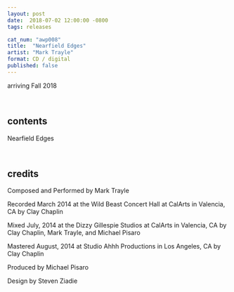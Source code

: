 ```yaml
---
layout: post
date:  2018-07-02 12:00:00 -0800
tags: releases

cat_num: "awp008"
title:  "Nearfield Edges"
artist: "Mark Trayle"
format: CD / digital
published: false
---
```


arriving Fall 2018

<br/>

## contents

Nearfield Edges

<br/>

## credits

Composed and Performed by Mark Trayle

Recorded March 2014 at the Wild Beast Concert Hall at CalArts in Valencia, CA by Clay Chaplin

Mixed July, 2014 at the Dizzy Gillespie Studios at CalArts in Valencia, CA by Clay Chaplin, Mark Trayle, and Michael Pisaro

Mastered August, 2014 at Studio Ahhh Productions in Los Angeles, CA by Clay Chaplin

Produced by Michael Pisaro

Design by Steven Ziadie
